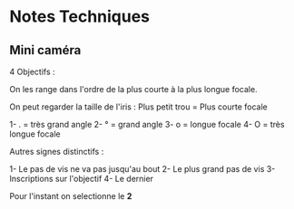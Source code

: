 Notes Techniques
================

Mini caméra
-----------

4 Objectifs :

On les range dans l'ordre de la plus courte à la plus longue focale.

On peut regarder la taille de l'iris : Plus petit trou = Plus courte focale

1- . = très grand angle
2- ° = grand angle
3- o = longue focale
4- O = très longue focale

Autres signes distinctifs :

1- Le pas de vis ne va pas jusqu'au bout
2- Le plus grand pas de vis
3- Inscriptions sur l'objectif
4- Le dernier

Pour l'instant on selectionne le **2**
